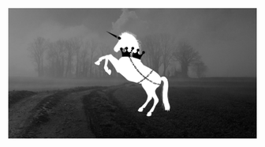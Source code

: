 
<img src="https://github.com/TautvydasDerzinskas/TautvydasDerzinskas/blob/master/header.png?raw=true" alt="Tautvydas Derzinskas" >
